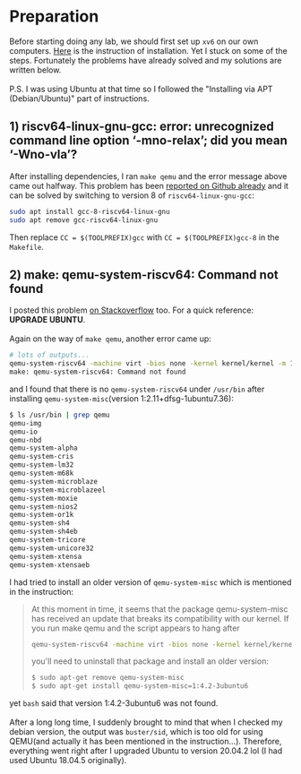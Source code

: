 # Preparation

Before starting doing any lab, we should first set up `xv6` on our own computers. [Here](https://pdos.csail.mit.edu/6.S081/2020/tools.html) is the instruction of installation. Yet I stuck on some of the steps. Fortunately the problems have already solved and my solutions are written below.\
\
P.S. I was using Ubuntu at that time so I followed the "Installing via APT (Debian/Ubuntu)" part of instructions.

## 1) riscv64-linux-gnu-gcc: error: unrecognized command line option ‘-mno-relax’; did you mean ‘-Wno-vla’?

After installing dependencies, I ran `make qemu` and the error message above came out halfway. This problem has been [reported on Github already](https://github.com/mit-pdos/xv6-riscv/issues/7) and it can be solved by switching to version 8 of `riscv64-linux-gnu-gcc`:

```bash
sudo apt install gcc-8-riscv64-linux-gnu
sudo apt remove gcc-riscv64-linux-gnu
```

Then replace `CC = $(TOOLPREFIX)gcc` with `CC = $(TOOLPREFIX)gcc-8` in the `Makefile`.

## 2) make: qemu-system-riscv64: Command not found

I posted this problem [on Stackoverflow](https://stackoverflow.com/questions/66718225/qemu-system-riscv64-is-not-found-in-package-qemu-system-misc/66721466#66721466) too. For a quick reference: **UPGRADE UBUNTU**.\
\
Again on the way of `make qemu`, another error came up:

```bash
# lots of outputs...
qemu-system-riscv64 -machine virt -bios none -kernel kernel/kernel -m 128M -smp 3 -nographic -drive file=fs.img,if=none,format=raw,id=x0 -device virtio-blk-device,drive=x0,bus=virtio-mmio-bus.0
make: qemu-system-riscv64: Command not found
```

and I found that there is no `qemu-system-riscv64` under `/usr/bin` after installing `qemu-system-misc`(version 1:2.11+dfsg-1ubuntu7.36):

```bash
$ ls /usr/bin | grep qemu
qemu-img
qemu-io
qemu-nbd
qemu-system-alpha
qemu-system-cris
qemu-system-lm32
qemu-system-m68k
qemu-system-microblaze
qemu-system-microblazeel
qemu-system-moxie
qemu-system-nios2
qemu-system-or1k
qemu-system-sh4
qemu-system-sh4eb
qemu-system-tricore
qemu-system-unicore32
qemu-system-xtensa
qemu-system-xtensaeb
```

I had tried to install an older version of `qemu-system-misc` which is mentioned in the instruction:

> At this moment in time, it seems that the package qemu-system-misc has received an update that breaks its compatibility with our kernel. If you run make qemu and the script appears to hang after
>```bash
>qemu-system-riscv64 -machine virt -bios none -kernel kernel/kernel -m 128M -smp 3 nographic -drive file=fs.img,if=none,format=raw,id=x0 -device virtio-blk device,drive=x0,bus=virtio-mmio-bus.0
>```
>you'll need to uninstall that package and install an older version:
>```bash
>$ sudo apt-get remove qemu-system-misc
>$ sudo apt-get install qemu-system-misc=1:4.2-3ubuntu6
>```

yet `bash` said that version 1:4.2-3ubuntu6 was not found.\
\
After a long long time, I suddenly brought to mind that when I checked my debian version, the output was `buster/sid`, which is too old for using QEMU(and actually it has been mentioned in the instruction...). Therefore, everything went right after I upgraded Ubuntu to version 20.04.2 lol (I had used Ubuntu 18.04.5 originally).
